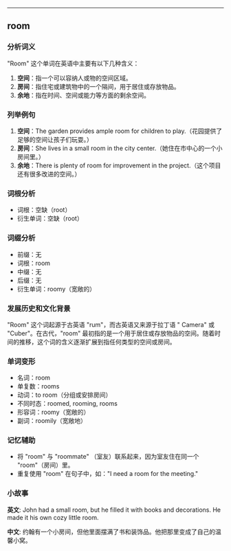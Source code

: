 
---------------
## room
### 分析词义
"Room" 这个单词在英语中主要有以下几种含义：

1. **空间**：指一个可以容纳人或物的空间区域。
2. **房间**：指住宅或建筑物中的一个隔间，用于居住或存放物品。
3. **余地**：指在时间、空间或能力等方面的剩余空间。

### 列举例句
1. **空间**：The garden provides ample room for children to play.（花园提供了足够的空间让孩子们玩耍。）
2. **房间**：She lives in a small room in the city center.（她住在市中心的一个小房间里。）
3. **余地**：There is plenty of room for improvement in the project.（这个项目还有很多改进的空间。）

### 词根分析
- 词根：空缺（root）
- 衍生单词：空缺（root）

### 词缀分析
- 前缀：无
- 词根：room
- 中缀：无
- 后缀：无
- 衍生单词：roomy（宽敞的）

### 发展历史和文化背景
"Room" 这个词起源于古英语 "rum"，而古英语又来源于拉丁语 " Camera" 或 "Cuber"。在古代，"room" 最初指的是一个用于居住或存放物品的空间。随着时间的推移，这个词的含义逐渐扩展到指任何类型的空间或房间。

### 单词变形
- 名词：room
- 单复数：rooms
- 动词：to room（分组或安排房间）
- 不同时态：roomed, rooming, rooms
- 形容词：roomy（宽敞的）
- 副词：roomily（宽敞地）

### 记忆辅助
- 将 "room" 与 "roommate" （室友）联系起来，因为室友住在同一个 "room"（房间）里。
- 重复使用 "room" 在句子中，如："I need a room for the meeting."

### 小故事
**英文**:
John had a small room, but he filled it with books and decorations. He made it his own cozy little room.

**中文**:
约翰有一个小房间，但他里面摆满了书和装饰品。他把那里变成了自己的温馨小窝。

